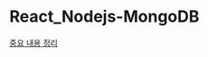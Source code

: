 # React_Nodejs-MongoDB

[중요 내용 정리](https://www.notion.so/React-Node-js-976f4e25fd5d44d2984ea11193539c4c)
